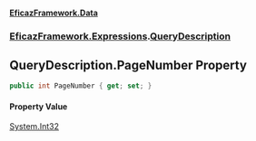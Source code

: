 #### [EficazFramework.Data](EficazFrameworkData.md 'EficazFramework Data')
### [EficazFramework.Expressions](EficazFrameworkData.md#EficazFramework.Expressions 'EficazFramework.Expressions').[QueryDescription](EficazFramework.Expressions/QueryDescription.md 'EficazFramework.Expressions.QueryDescription')

## QueryDescription.PageNumber Property

```csharp
public int PageNumber { get; set; }
```

#### Property Value
[System.Int32](https://docs.microsoft.com/en-us/dotnet/api/System.Int32 'System.Int32')
